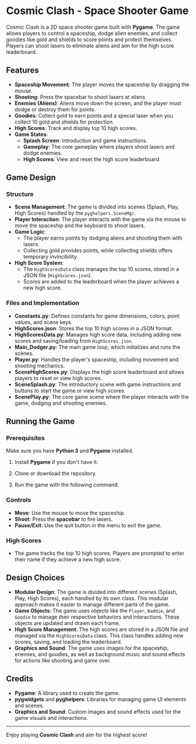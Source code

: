 # Cosmic Clash - Space Shooter Game

Cosmic Clash is a 2D space shooter game built with **Pygame**. The game allows players to control a spaceship, dodge alien enemies, and collect goodies like gold and shields to score points and protect themselves. Players can shoot lasers to eliminate aliens and aim for the high score leaderboard.

## Features

- **Spaceship Movement**: The player moves the spaceship by dragging the mouse.
- **Shooting**: Press the spacebar to shoot lasers at aliens.
- **Enemies (Aliens)**: Aliens move down the screen, and the player must dodge or destroy them for points.
- **Goodies**: Collect gold to earn points and a special laser when you collect 10 gold and shields for protection.
- **High Scores**: Track and display top 10 high scores.
- **Game States**: 
  - **Splash Screen**: Introduction and game instructions.
  - **Gameplay**: The core gameplay where players shoot lasers and dodge enemies.
  - **High Scores**: View and reset the high score leaderboard.

## Game Design

### Structure
- **Scene Management**: The game is divided into scenes (Splash, Play, High Scores) handled by the `pyghelpers.SceneMgr`.
- **Player Interaction**: The player interacts with the game via the mouse to move the spaceship and the keyboard to shoot lasers.
- **Game Logic**: 
  - The player earns points by dodging aliens and shooting them with lasers.
  - Collecting gold provides points, while collecting shields offers temporary invincibility.
- **High Score System**: 
  - The `HighScoresData` class manages the top 10 scores, stored in a JSON file (`HighScores.json`).
  - Scores are added to the leaderboard when the player achieves a new high score.

### Files and Implementation
- **Constants.py**: Defines constants for game dimensions, colors, point values, and scene keys.
- **HighScores.json**: Stores the top 10 high scores in a JSON format.
- **HighScoresData.py**: Manages high score data, including adding new scores and saving/loading from `HighScores.json`.
- **Main_Dodger.py**: The main game loop, which initializes and runs the scenes.
- **Player.py**: Handles the player's spaceship, including movement and shooting mechanics.
- **SceneHighScores.py**: Displays the high score leaderboard and allows players to reset or view high scores.
- **SceneSplash.py**: The introductory scene with game instructions and buttons to start the game or view high scores.
- **ScenePlay.py**: The core game scene where the player interacts with the game, dodging and shooting enemies.

## Running the Game

### Prerequisites
Make sure you have **Python 3** and **Pygame** installed.

1. Install **Pygame** if you don't have it:

2. Clone or download the repository.

3. Run the game with the following command:


### Controls
- **Move**: Use the mouse to move the spaceship.
- **Shoot**: Press the **spacebar** to fire lasers.
- **Pause/Exit**: Use the quit button in the menu to exit the game.

### High Scores
- The game tracks the top 10 high scores. Players are prompted to enter their name if they achieve a new high score.

## Design Choices

- **Modular Design**: The game is divided into different scenes (Splash, Play, High Scores), each handled by its own class. This modular approach makes it easier to manage different parts of the game.
- **Game Objects**: The game uses objects like the `Player`, `Baddie`, and `Goodie` to manage their respective behaviors and interactions. These objects are updated and drawn each frame.
- **High Score Management**: The high scores are stored in a JSON file and managed via the `HighScoresData` class. This class handles adding new scores, saving, and loading the leaderboard.
- **Graphics and Sound**: The game uses images for the spaceship, enemies, and goodies, as well as background music and sound effects for actions like shooting and game over.

## Credits

- **Pygame**: A library used to create the game.
- **pygwidgets** and **pyghelpers**: Libraries for managing game UI elements and scenes.
- **Graphics and Sound**: Custom images and sound effects used for the game visuals and interactions.

---

Enjoy playing **Cosmic Clash** and aim for the highest score!
